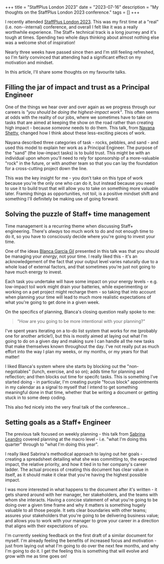 +++
title = "StaffPlus London 2023"
date = "2023-07-16"
description = "My thoughts on the StaffPlus London 2023 conference."
tags = []
+++


I recently attended [StaffPlus London 2023](https://leaddev.com/staffplus-london/). This was my first time at a "real"
(i.e. non--internal) conference, and overall I felt like it was a really worthwhile experience. The Staff+ technical
track is a long journey and it's tough at times. Spending two whole days thinking about almost nothing else was a
welcome shot of inspiration!

Nearly three weeks have passed since then and I'm still feeling refreshed, so I'm fairly convinced that attending had a
significant effect on my motivation and mindset.

In this article, I'll share some thoughts on my favourite talks.


## Filling the jar of impact and trust as a Principal Engineer

One of the things we hear over and over again as we progress through our careers is _"you should be doing the
highest-impact work"_. This often seems at odds with the reality of our jobs, where we sometimes have to take on tasks
that are aimed at keeping the show on the road rather than creating high impact - because *someone* needs to do them.
This talk, from [Nayana Shetty](https://twitter.com/shettyny), changed how I think about these less-exciting pieces of
work.

Nayana described three categories of task - rocks, pebbles, and sand - and used this model to explain her work as a
Principal Engineer. The purpose of the "sand" (the low-impact tasks) is to build trust. This might be with an individual
upon whom you'll need to rely for sponsorship of a more-valuable "rock" in the future, or with another team so that you
can lay the foundation for a cross-cutting project down the line.

This was the key insight for me - you don't take on this type of work because you're the only one who can do it, but
instead because you need to use it to build trust that will allow you to take on something more valuable later. Framing
things as opportunities, not toil, is a positive mindset shift and something I'll definitely be making use of going
forward.


## Solving the puzzle of Staff+ time management

Time management is a recurring theme when discussing Staff+ engineering. There's *always* too much work to do and not
enough time to do it, so you have to consciously decide where you're going to invest your time.

One of the ideas
[Blanca Garcia Gil](https://twitter.com/blanquish) presented in this talk was that you should be managing your
*energy*, not your time. I really liked this - it's an acknowledgement of the fact that your output level varies
naturally due to a whole load of external factors, and that sometimes you're just not going to have much energy to
invest.

Each task you undertake will have some impact on your energy levels - e.g. low-impact toil work might drain
your batteries, while experimenting or working on a pet project might recharge them - so taking that into account when
planning your time will lead to much more realistic expectations of what you're going to get done in a given week.

On the specifics of planning, Blanca's closing question really spoke to me:

> "How are you going to be more intentional with your planning?"

I've spent years iterating on a to-do list system that works for me (probably one for another article!), but this is
mostly aimed at laying out what I'm going to do on a given day and making sure I can handle all the new tasks that make
themselves known throughout the day. I've not really put as much effort into the way I plan my weeks, or my months, or
my years for that matter!

I liked Blanca's system where she starts by blocking out the "non-negotiables" (lunch, exercise, and so on); adds time
for planning and reflection; and then blocks out time for specifc tasks. This is something I've started doing - in
particular, I'm creating purple "focus block" appointments in my calendar as a signal to myself that I intend to get
something meaningful done in that time, whether that be writing a document or getting stuck in to some deep coding.

This also fed nicely into the very final talk of the conference...


## Setting goals as a Staff+ Engineer

The previous talk focused on weekly planning - this talk from [Sabrina Leandro](https://twitter.com/saleandro) covered
planning at the macro level - i.e. "what I'm doing this quarter" through to "what I'm doing this year".

I really liked Sabrina's methodical approach to laying out her goals - creating a spreadsheet detailing what she was
committing to, the expected impact, the relative priority, and how it tied in to her company's career ladder. The actual
process of creating this document has clear value in itself, as it should make it clear that you're having the highest
possible impact.

I was more interested in what happens to the document after it's written - it gets shared around with her manager, her
stakeholders, and the teams with whom she interacts. Having a concise statement of what you're going to be doing over
a given time frame and why it matters is something hugely valuable to all those people. It sets clear boundaries with
other teams; assures your stakeholders that you're going to be delivering business value; and allows you to work with
your manager to grow your career in a direction that aligns with their expectations of you.

I'm currently seeking feedback on the first draft of a similar document for myself. I'm already feeling the benefits
of increased focus and motivation - just from laying out what I'm going to do over the next few months, and why I'm
going to do it. I get the feeling this is something that will evolve and grow with me as time goes on!
